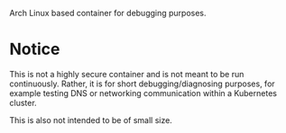 Arch Linux based container for debugging purposes.

# Notice
This is not a highly secure container and is not meant to be run continuously. Rather, it is for short debugging/diagnosing purposes, for example testing DNS or networking communication within a Kubernetes cluster.

This is also not intended to be of small size.
